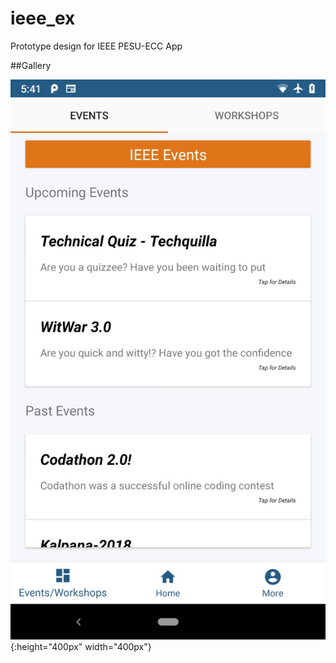 # ieee_ex
Prototype design for IEEE PESU-ECC App

##Gallery

![Sample Screenshots ](./screenshot.jpg){:height="400px" width="400px"}
